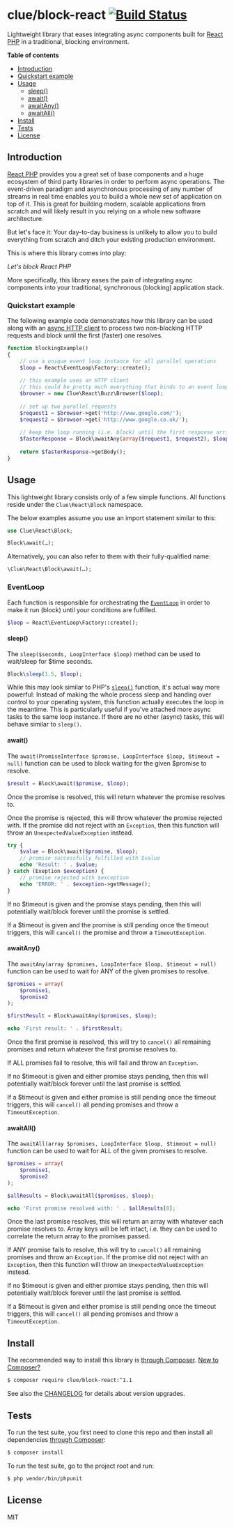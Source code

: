 # clue/block-react [![Build Status](https://travis-ci.org/clue/php-block-react.svg?branch=master)](https://travis-ci.org/clue/php-block-react)

Lightweight library that eases integrating async components built for
[React PHP](http://reactphp.org/) in a traditional, blocking environment.

**Table of contents**

* [Introduction](#introduction)
* [Quickstart example](#quickstart-example)
* [Usage](#usage)
  * [sleep()](#sleep)
  * [await()](#await)
  * [awaitAny()](#awaitany)
  * [awaitAll()](#awaitall)
* [Install](#install)
* [Tests](#tests)
* [License](#license)

## Introduction

[React PHP](http://reactphp.org/) provides you a great set of base components and
a huge ecosystem of third party libraries in order to perform async operations.
The event-driven paradigm and asynchronous processing of any number of streams
in real time enables you to build a whole new set of application on top of it.
This is great for building modern, scalable applications from scratch and will
likely result in you relying on a whole new software architecture.

But let's face it: Your day-to-day business is unlikely to allow you to build
everything from scratch and ditch your existing production environment.

This is where this library comes into play:

*Let's block React PHP*

More specifically, this library eases the pain of integrating async components
into your traditional, synchronous (blocking) application stack.

### Quickstart example

The following example code demonstrates how this library can be used along with
an [async HTTP client](https://github.com/clue/php-buzz-react) to process two
non-blocking HTTP requests and block until the first (faster) one resolves.

```php
function blockingExample()
{
    // use a unique event loop instance for all parallel operations
    $loop = React\EventLoop\Factory::create();
    
    // this example uses an HTTP client
    // this could be pretty much everything that binds to an event loop
    $browser = new Clue\React\Buzz\Browser($loop);
    
    // set up two parallel requests
    $request1 = $browser->get('http://www.google.com/');
    $request2 = $browser->get('http://www.google.co.uk/');
    
    // keep the loop running (i.e. block) until the first response arrives
    $fasterResponse = Block\awaitAny(array($request1, $request2), $loop);
    
    return $fasterResponse->getBody();
}
```

## Usage

This lightweight library consists only of a few simple functions.
All functions reside under the `Clue\React\Block` namespace.

The below examples assume you use an import statement similar to this:

```php
use Clue\React\Block;

Block\await(…);
```

Alternatively, you can also refer to them with their fully-qualified name:

```php
\Clue\React\Block\await(…);
``` 

### EventLoop

Each function is responsible for orchestrating the
[`EventLoop`](https://github.com/reactphp/event-loop#usage)
in order to make it run (block) until your conditions are fulfilled.

```php
$loop = React\EventLoop\Factory::create();
```

#### sleep()

The `sleep($seconds, LoopInterface $loop)` method can be used to wait/sleep for $time seconds.

```php
Block\sleep(1.5, $loop);
```

While this may look similar to PHP's [`sleep()`](http://php.net/sleep) function,
it's actual way more powerful:
Instead of making the whole process sleep and handing over control to your operating system,
this function actually executes the loop in the meantime.
This is particularly useful if you've attached more async tasks to the same loop instance.
If there are no other (async) tasks, this will behave similar to `sleep()`.

#### await()

The `await(PromiseInterface $promise, LoopInterface $loop, $timeout = null)`
function can be used to block waiting for the given $promise to resolve.

```php
$result = Block\await($promise, $loop);
```

Once the promise is resolved, this will return whatever the promise resolves to.

Once the promise is rejected, this will throw whatever the promise rejected with.
If the promise did not reject with an `Exception`, then this function will
throw an `UnexpectedValueException` instead.

```php
try {
    $value = Block\await($promise, $loop);
    // promise successfully fulfilled with $value
    echo 'Result: ' . $value;
} catch (Exeption $exception) {
    // promise rejected with $exception
    echo 'ERROR: ' . $exception->getMessage();
}
```

If no $timeout is given and the promise stays pending, then this will
potentially wait/block forever until the promise is settled.

If a $timeout is given and the promise is still pending once the timeout
triggers, this will `cancel()` the promise and throw a `TimeoutException`.

#### awaitAny()

The `awaitAny(array $promises, LoopInterface $loop, $timeout = null)`
function can be used to wait for ANY of the given promises to resolve.

```php
$promises = array(
    $promise1,
    $promise2
);

$firstResult = Block\awaitAny($promises, $loop);

echo 'First result: ' . $firstResult;
```

Once the first promise is resolved, this will try to `cancel()` all
remaining promises and return whatever the first promise resolves to.

If ALL promises fail to resolve, this will fail and throw an `Exception`.

If no $timeout is given and either promise stays pending, then this will
potentially wait/block forever until the last promise is settled.

If a $timeout is given and either promise is still pending once the timeout
triggers, this will `cancel()` all pending promises and throw a `TimeoutException`.

#### awaitAll()

The `awaitAll(array $promises, LoopInterface $loop, $timeout = null)`
function can be used to wait for ALL of the given promises to resolve.

```php
$promises = array(
    $promise1,
    $promise2
);

$allResults = Block\awaitAll($promises, $loop);

echo 'First promise resolved with: ' . $allResults[0];
```

Once the last promise resolves, this will return an array with whatever
each promise resolves to. Array keys will be left intact, i.e. they can
be used to correlate the return array to the promises passed.

If ANY promise fails to resolve, this will try to `cancel()` all
remaining promises and throw an `Exception`.
If the promise did not reject with an `Exception`, then this function will
throw an `UnexpectedValueException` instead.

If no $timeout is given and either promise stays pending, then this will
potentially wait/block forever until the last promise is settled.

If a $timeout is given and either promise is still pending once the timeout
triggers, this will `cancel()` all pending promises and throw a `TimeoutException`.

## Install

The recommended way to install this library is [through Composer](http://getcomposer.org).
[New to Composer?](http://getcomposer.org/doc/00-intro.md)

```bash
$ composer require clue/block-react:^1.1
```

See also the [CHANGELOG](CHANGELOG.md) for details about version upgrades.

## Tests

To run the test suite, you first need to clone this repo and then install all
dependencies [through Composer](http://getcomposer.org):

```bash
$ composer install
```

To run the test suite, go to the project root and run:

```bash
$ php vendor/bin/phpunit
```

## License

MIT

